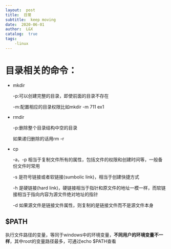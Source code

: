 ```yaml
---
layout:  post
title:  日常
subtitle:  keep moving
date:  2020-06-01
author:  L&X
catalog:  true
tags:
    -linux
---
```


# 目录相关的命令：

* mkdir

  -p:可以创建完整的目录，即使前面的目录不存在

  -m:配置相应的目录权限比如mkdir -m 711 ex1

* rmdir

  -p:删除整个目录结构中空的目录

  如果递归删除的话用rm -r

* cp

  -a，-p 相当于复制文件所有的属性，包括文件的权限和创建时间等，一般备份文件时常用

  -s 是符号链接或者软链接(sumbolic link)，相当于创建快捷方式

  -h 是硬链接(hard link)，硬链接相当于指针和原文件的地址一模一样，而软链接相当于指向内容为源文件绝对地址的指针

  -d 如果源文件是链接文件属性，则复制的是链接文件而不是源文件本身

## $PATH 

执行文件路径的变量，等同于windows中的环境变量，**不同用户的环境变量不一样**，其中root的变量路径最多，可通过echo $PATH查看